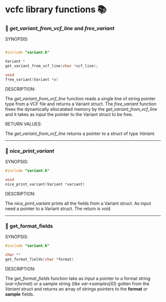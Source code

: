 # vcfc library functions :books:

### :bookmark: _get_variant_from_vcf_line_ and _free_variant_
  
SYNOPSIS:

```C

#include "variant.h"

Variant *
get_variant_from_vcf_line(char *vcf_line);

void
free_variant(Variant *v)

```
  
DESCRIPTION:

The _get_variant_from_vcf_line_ function reads a single line of string pointer type from a VCF file and returns a Variant struct.
The _free_variant_ function frees the dynamically allocatated memory by the _get_variant_from_vcf_line_ and it takes as input the pointer to the Variant struct to be free.

RETURN VALUES:

The _get_variant_from_vcf_line_ returns a pointer to a struct of type _Variant_.


------

### :bookmark: _nice_print_variant_

SYNOPSIS:
```C
#include "variant.h"

void
nice_print_variant(Variant *variant)
```

DESCRIPTION:

The _nice_print_variant_ prints all the fields from a Variant struct. As input need a pointer to a Variant struct. The return is void

------

### :bookmark: get_format_fields

SYNOPSIS:
```C
#include "variant.h"

char **
get_format_fields(char *format)
```
DESCRIPTION:

The _get_format_fields_ function take as input a pointer to a format string (_var->format_) or a sample string (_like var->samples[0]_) gotten from the _Variant_ struct and returns an array of strings pointers to the **format** or **sample** fields. 
